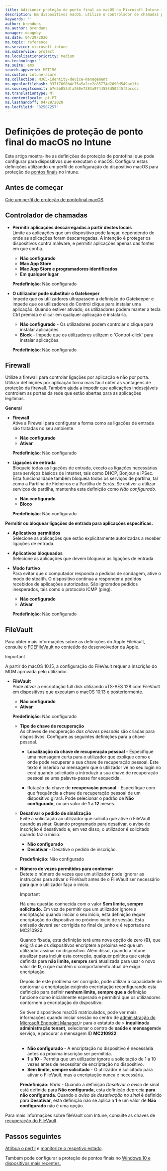 ```yaml
---
title: Adicionar proteção de ponto final ao macOS no Microsoft Intune – Azure | Microsoft Docs
description: Em dispositivos macOS, utilize o controlador de chamadas para determinar onde as aplicações podem ser instaladas, incluindo a Mac App Store. Ativar ou configurar uma firewall permite aplicações específicas, bloqueia aplicações específicas, utiliza o modo invisível e até bloqueia determinados tipos de ligações de entrada com o Microsoft Intune.
keywords: ''
author: brenduns
ms.author: brenduns
manager: dougeby
ms.date: 04/29/2020
ms.topic: reference
ms.service: microsoft-intune
ms.subservice: protect
ms.localizationpriority: medium
ms.technology: ''
ms.suite: ems
search.appverid: MET150
ms.custom: intune-azure
ms.collection: M365-identity-device-management
ms.openlocfilehash: 337f7608b4c75a5a2ce2c85774d2090d549ae1fe
ms.sourcegitcommit: b7e5b053dfa260e7383a9744558d50245f2bccdc
ms.translationtype: MT
ms.contentlocale: pt-PT
ms.lasthandoff: 04/29/2020
ms.locfileid: "82587257"
---
```

# <a name="macos-endpoint-protection-settings-in-intune"></a>Definições de proteção de ponto final do macOS no Intune  

Este artigo mostra-lhe as definições de proteção de pontofinal que pode configurar para dispositivos que executam o macOS. Configura estas definições utilizando um perfil de configuração do dispositivo macOS para proteção de [pontos finais](endpoint-protection-configure.md) no Intune.  

## <a name="before-you-begin"></a>Antes de começar

[Crie um perfil de proteção de pontofinal macOS](endpoint-protection-configure.md).

## <a name="gatekeeper"></a>Controlador de chamadas  

- **Permitir aplicações descarregadas a partir destes locais**  
  Limite as aplicações que um dispositivo pode lançar, dependendo de onde as aplicações foram descarregadas. A intenção é proteger os dispositivos contra malware, e permitir aplicações apenas das fontes em que confia.  

  - **Não configurado**  
  - **Mac App Store**  
  - **Mac App Store e programadores identificados**  
  - **Em qualquer lugar**  

  **Predefinição**: Não configurado  

- **O utilizador pode substituir o Gatekeeper**  
  Impede que os utilizadores ultrapassem a definição do Gatekeeper e impede que os utilizadores do Control clique para instalar uma aplicação. Quando estiver ativado, os utilizadores podem manter a tecla Ctrl premida e clicar em qualquer aplicação e instalá-la.  
 
  - **Não configurado** - Os utilizadores podem controlar o clique para instalar aplicações.  
  - **Block** - Impede que os utilizadores utilizem o 'Control-click' para instalar aplicações.  

  **Predefinição**: Não configurado  

## <a name="firewall"></a>Firewall  

Utilize a firewall para controlar ligações por aplicação e não por porta. Utilizar definições por aplicação torna mais fácil obter as vantagens de proteção da firewall. Também ajuda a impedir que aplicações indesejáveis controlem as portas da rede que estão abertas para as aplicações legítimas.  

**General**
- **Firewall**  
  Ative a Firewall para configurar a forma como as ligações de entrada são tratadas no seu ambiente.  
  - **Não configurado**  
  - **Ativar**  

  **Predefinição**: Não configurado  

- **Ligações de entrada**  
  Bloqueie todas as ligações de entrada, exceto as ligações necessárias para serviços básicos de Internet, tais como DHCP, Bonjour e IPSec. Esta funcionalidade também bloqueia todos os serviços de partilha, tal como a Partilha de Ficheiros e a Partilha de Ecrãs. Se estiver a utilizar serviços de partilha, mantenha esta definição como *Não configurado*.  
  - **Não configurado**  
  - **Bloco**  

  **Predefinição**: Não configurado  

**Permitir ou bloquear ligações de entrada para aplicações específicas.**  

  - **Aplicativos permitidos**  
    Selecione as aplicações que estão explicitamente autorizadas a receber ligações de entrada.  

  - **Aplicativos bloqueados**  
    Selecione as aplicações que devem bloquear as ligações de entrada.  

  - **Modo furtivo**  
    Para evitar que o computador responda a pedidos de sondagem, ative o modo de stealth. O dispositivo continua a responder a pedidos recebidos de aplicações autorizadas. São ignorados pedidos inesperados, tais como o protocolo ICMP (ping).  
    - **Não configurado**  
    - **Ativar**  

    **Predefinição**: Não configurado  

## <a name="filevault"></a>FileVault  
Para obter mais informações sobre as definições do Apple FileVault, consulte [o FDEFileVault](https://developer.apple.com/documentation/devicemanagement/fdefilevault) no conteúdo do desenvolvedor da Apple. 

> [!IMPORTANT]  
> A partir do macOS 10.15, a configuração do FileVault requer a inscrição do MDM aprovada pelo utilizador. 

- **FileVault**  
  Pode *ativar* a encriptação full disk utilizando xTS-AES 128 com FileVault em dispositivos que executam o macOS 10.13 e posteriormente.  
  - **Não configurado**  
  - **Ativar**  

  **Predefinição**: Não configurado  

  - **Tipo de chave de recuperação**  
    As chaves de recuperação *das chaves pessoais* são criadas para dispositivos. Configure as seguintes definições para a chave pessoal.  

    - **Localização da chave de recuperação pessoal** - Especifique uma mensagem curta para o utilizador que explique como e onde pode recuperar a sua chave de recuperação pessoal. Este texto é inserido na mensagem que o utilizador vê no seu login no ecrã quando solicitado a introduzir a sua chave de recuperação pessoal se uma palavra-passe for esquecida.  

    - Rotação da chave de **recuperação pessoal** - Especifique com que frequência a chave de recuperação pessoal de um dispositivo girará. Pode selecionar o padrão de **Não configurado,** ou um valor de **1** a **12** meses.  

  - **Desativar o pedido de sinalização**  
    Evite a solicitação ao utilizador que solicita que ative o FileVault quando assinar.  Quando programado para desativar, o aviso de inscrição é desativado e, em vez disso, o utilizador é solicitado quando faz o início.  
    - **Não configurado**  
    - **Desativar** - Desative o pedido de inscrição.

    **Predefinição**: Não configurado  

  - **Número de vezes permitidos para contornar**  
  Detete o número de vezes que um utilizador pode ignorar as instruções para ativar o FileVault antes de o FileVault ser necessário para que o utilizador faça o início. 

    > [!IMPORTANT]
    >
    > Há uma questão conhecida com o valor **Sem limite, sempre solicitado.** Em vez de permitir que um utilizador ignore a encriptação quando iniciar o seu início, esta definição requer encriptação do dispositivo no próximo início de sessão. Esta emissão deverá ser corrigida no final de junho e é reportada no MC210922.
    >
    > Quando fixada, esta definição terá uma nova opção de zero (**0),** que exigirá que os dispositivos encriptem a próxima vez que um utilizador assinar no dispositivo. Além disso, quando a Intune atualizar para incluir esta correção, qualquer política que esteja definida para **não limite, sempre** será atualizada para usar o novo valor de **0**, o que mantém o comportamento atual de exigir encriptação.
    >
    > Depois de este problema ser corrigido, pode utilizar a capacidade de contornar a encriptação exigindo encriptação reconfigurando esta definição para definir **nenhum limite, sempre que a** definição funcione como inicialmente esperado e permitirá que os utilizadores contornem a encriptação do dispositivo.
    >
    > Se tiver dispositivos macOS matriculados, pode ver mais informações quando iniciar sessão no centro de [administração do Microsoft Endpoint Manager,](https://go.microsoft.com/fwlink/?linkid=2109431)ir para o estatuto de > **inquilino**da **administração tenant,** selecionar o centro de **saúde e mensagem**de serviço, e procurar a mensagem ID **MC210922**.

    <br> 

    - **Não configurado** - A encriptação no dispositivo é necessária antes da próxima inscrição ser permitida.  
    - **1** a **10** - Permita que um utilizador ignore a solicitação de 1 a 10 vezes antes de necessitar de encriptação no dispositivo.  
    - **Sem limite, sempre solicitado** - O utilizador é solicitado para ativar o FileVault, mas a encriptação nunca é necessária.  
 
    **Predefinição**: *Varia* - Quando a definição *Desativar o aviso* de sinal está definida para **Não configurada,** esta definição deprecia **para não configurada**. Quando o *aviso de desativação no sinal* é definido para **Desativar,** esta definição não se aplica a **1** e um valor de **Não configurado** não é uma opção.

Para mais informações sobre fileVault com Intune, consulte as chaves de [recuperação do FileVault](encryption-monitor.md#filevault-recovery-keys).

## <a name="next-steps"></a>Passos seguintes

[Atribua o perfil](../configuration/device-profile-assign.md) e [monitorize o respetivo estado](../configuration/device-profile-monitor.md).

Também pode configurar a proteção de pontos finais no [Windows 10 e dispositivos mais recentes.](endpoint-protection-windows-10.md)
